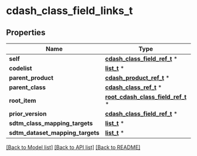 # cdash_class_field_links_t

## Properties
Name | Type | Description | Notes
------------ | ------------- | ------------- | -------------
**self** | [**cdash_class_field_ref_t**](cdash_class_field_ref.md) \* |  | [optional] 
**codelist** | [**list_t**](root_ct_codelist_ref_element.md) \* |  | [optional] 
**parent_product** | [**cdash_product_ref_t**](cdash_product_ref.md) \* |  | [optional] 
**parent_class** | [**cdash_class_ref_t**](cdash_class_ref.md) \* |  | [optional] 
**root_item** | [**root_cdash_class_field_ref_t**](root_cdash_class_field_ref.md) \* |  | [optional] 
**prior_version** | [**cdash_class_field_ref_t**](cdash_class_field_ref.md) \* |  | [optional] 
**sdtm_class_mapping_targets** | [**list_t**](sdtm_class_variable_ref_target.md) \* |  | [optional] 
**sdtm_dataset_mapping_targets** | [**list_t**](sdtm_dataset_variable_ref_target.md) \* |  | [optional] 

[[Back to Model list]](../README.md#documentation-for-models) [[Back to API list]](../README.md#documentation-for-api-endpoints) [[Back to README]](../README.md)


